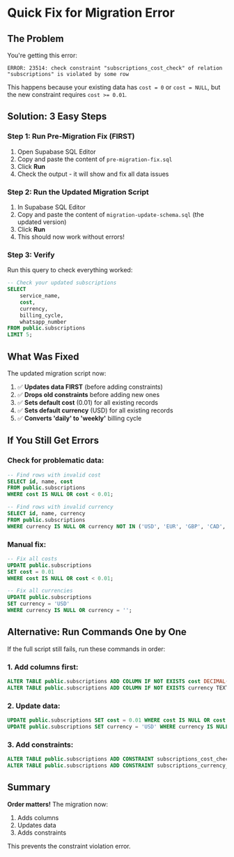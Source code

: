 # Quick Fix for Migration Error

## The Problem
You're getting this error:
```
ERROR: 23514: check constraint "subscriptions_cost_check" of relation "subscriptions" is violated by some row
```

This happens because your existing data has `cost = 0` or `cost = NULL`, but the new constraint requires `cost >= 0.01`.

## Solution: 3 Easy Steps

### Step 1: Run Pre-Migration Fix (FIRST)

1. Open Supabase SQL Editor
2. Copy and paste the content of `pre-migration-fix.sql`
3. Click **Run**
4. Check the output - it will show and fix all data issues

### Step 2: Run the Updated Migration Script

1. In Supabase SQL Editor
2. Copy and paste the content of `migration-update-schema.sql` (the updated version)
3. Click **Run**
4. This should now work without errors!

### Step 3: Verify

Run this query to check everything worked:

```sql
-- Check your updated subscriptions
SELECT 
    service_name,
    cost,
    currency,
    billing_cycle,
    whatsapp_number
FROM public.subscriptions
LIMIT 5;
```

## What Was Fixed

The updated migration script now:

1. ✅ **Updates data FIRST** (before adding constraints)
2. ✅ **Drops old constraints** before adding new ones
3. ✅ **Sets default cost** (0.01) for all existing records
4. ✅ **Sets default currency** (USD) for all existing records
5. ✅ **Converts 'daily' to 'weekly'** billing cycle

## If You Still Get Errors

### Check for problematic data:

```sql
-- Find rows with invalid cost
SELECT id, name, cost 
FROM public.subscriptions 
WHERE cost IS NULL OR cost < 0.01;

-- Find rows with invalid currency
SELECT id, name, currency 
FROM public.subscriptions 
WHERE currency IS NULL OR currency NOT IN ('USD', 'EUR', 'GBP', 'CAD', 'AUD');
```

### Manual fix:

```sql
-- Fix all costs
UPDATE public.subscriptions 
SET cost = 0.01 
WHERE cost IS NULL OR cost < 0.01;

-- Fix all currencies
UPDATE public.subscriptions 
SET currency = 'USD' 
WHERE currency IS NULL OR currency = '';
```

## Alternative: Run Commands One by One

If the full script still fails, run these commands in order:

### 1. Add columns first:
```sql
ALTER TABLE public.subscriptions ADD COLUMN IF NOT EXISTS cost DECIMAL(10, 2) DEFAULT 0.00;
ALTER TABLE public.subscriptions ADD COLUMN IF NOT EXISTS currency TEXT DEFAULT 'USD';
```

### 2. Update data:
```sql
UPDATE public.subscriptions SET cost = 0.01 WHERE cost IS NULL OR cost < 0.01;
UPDATE public.subscriptions SET currency = 'USD' WHERE currency IS NULL;
```

### 3. Add constraints:
```sql
ALTER TABLE public.subscriptions ADD CONSTRAINT subscriptions_cost_check CHECK (cost >= 0.01);
ALTER TABLE public.subscriptions ADD CONSTRAINT subscriptions_currency_check CHECK (currency IN ('USD', 'EUR', 'GBP', 'CAD', 'AUD'));
```

## Summary

**Order matters!** The migration now:
1. Adds columns
2. Updates data
3. Adds constraints

This prevents the constraint violation error.

